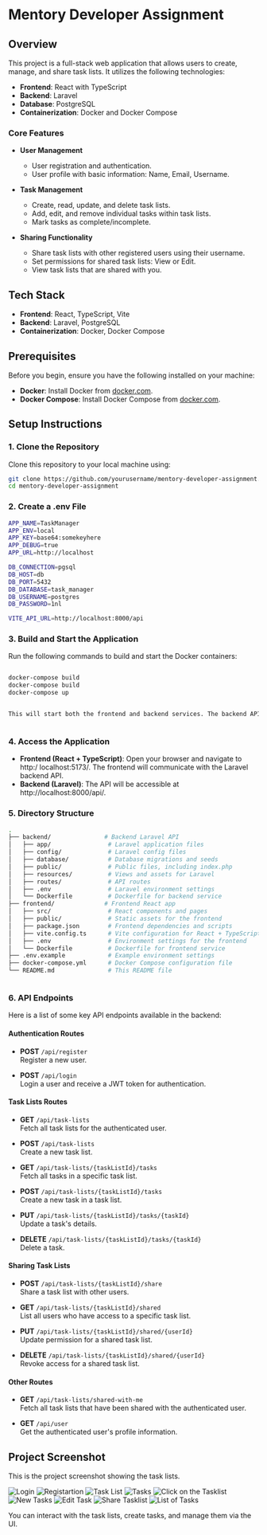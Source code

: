 # Mentory Developer Assignment

## Overview
This project is a full-stack web application that allows users to create, manage, and share task lists. It utilizes the following technologies:

- **Frontend**: React with TypeScript
- **Backend**: Laravel
- **Database**: PostgreSQL
- **Containerization**: Docker and Docker Compose

### Core Features
- **User Management**
  - User registration and authentication.
  - User profile with basic information: Name, Email, Username.
  
- **Task Management**
  - Create, read, update, and delete task lists.
  - Add, edit, and remove individual tasks within task lists.
  - Mark tasks as complete/incomplete.

- **Sharing Functionality**
  - Share task lists with other registered users using their username.
  - Set permissions for shared task lists: View or Edit.
  - View task lists that are shared with you.

## Tech Stack
- **Frontend**: React, TypeScript, Vite
- **Backend**: Laravel, PostgreSQL
- **Containerization**: Docker, Docker Compose

## Prerequisites
Before you begin, ensure you have the following installed on your machine:

- **Docker**: Install Docker from [docker.com](https://www.docker.com/).
- **Docker Compose**: Install Docker Compose from [docker.com](https://docs.docker.com/compose/).

## Setup Instructions

### 1. Clone the Repository
Clone this repository to your local machine using:

```bash
git clone https://github.com/yourusername/mentory-developer-assignment.git
cd mentory-developer-assignment
```

### 2. Create a .env File

```bash
APP_NAME=TaskManager
APP_ENV=local
APP_KEY=base64:somekeyhere
APP_DEBUG=true
APP_URL=http://localhost

DB_CONNECTION=pgsql
DB_HOST=db
DB_PORT=5432
DB_DATABASE=task_manager
DB_USERNAME=postgres
DB_PASSWORD=1nl

VITE_API_URL=http://localhost:8000/api


```
### 3. Build and Start the Application
Run the following commands to build and start the Docker containers:

```bash

docker-compose build
docker-compose build      
docker-compose up


This will start both the frontend and backend services. The backend API will be available on http://localhost:8000, and the frontend application will be available on http://localhost:5173.



```

### 4. Access the Application

- **Frontend (React + TypeScript)**: Open your browser and navigate to 
http:/ localhost:5173/. The frontend will communicate with the Laravel backend API.
- **Backend (Laravel)**: The API will be accessible at http://localhost:8000/api/.


### 5. Directory Structure



```bash
.
├── backend/               # Backend Laravel API
│   ├── app/                # Laravel application files
│   ├── config/             # Laravel config files
│   ├── database/           # Database migrations and seeds
│   ├── public/             # Public files, including index.php
│   ├── resources/          # Views and assets for Laravel
│   ├── routes/             # API routes
│   ├── .env                # Laravel environment settings
│   └── Dockerfile          # Dockerfile for backend service
├── frontend/              # Frontend React app
│   ├── src/                # React components and pages
│   ├── public/             # Static assets for the frontend
│   ├── package.json        # Frontend dependencies and scripts
│   ├── vite.config.ts      # Vite configuration for React + TypeScript
│   ├── .env                # Environment settings for the frontend
│   └── Dockerfile          # Dockerfile for frontend service
├── .env.example            # Example environment settings
├── docker-compose.yml      # Docker Compose configuration file
└── README.md               # This README file



```


### 6. API Endpoints

Here is a list of some key API endpoints available in the backend:

#### Authentication Routes
- **POST** `/api/register`  
  Register a new user.

- **POST** `/api/login`  
  Login a user and receive a JWT token for authentication.

#### Task Lists Routes
- **GET** `/api/task-lists`  
  Fetch all task lists for the authenticated user.

- **POST** `/api/task-lists`  
  Create a new task list.

- **GET** `/api/task-lists/{taskListId}/tasks`  
  Fetch all tasks in a specific task list.

- **POST** `/api/task-lists/{taskListId}/tasks`  
  Create a new task in a task list.

- **PUT** `/api/task-lists/{taskListId}/tasks/{taskId}`  
  Update a task's details.

- **DELETE** `/api/task-lists/{taskListId}/tasks/{taskId}`  
  Delete a task.

#### Sharing Task Lists
- **POST** `/api/task-lists/{taskListId}/share`  
  Share a task list with other users.

- **GET** `/api/task-lists/{taskListId}/shared`  
  List all users who have access to a specific task list.

- **PUT** `/api/task-lists/{taskListId}/shared/{userId}`  
  Update permission for a shared task list.

- **DELETE** `/api/task-lists/{taskListId}/shared/{userId}`  
  Revoke access for a shared task list.

#### Other Routes
- **GET** `/api/task-lists/shared-with-me`  
  Fetch all task lists that have been shared with the authenticated user.

- **GET** `/api/user`  
  Get the authenticated user's profile information.


## Project Screenshot

This is the project screenshot showing the task lists.

![Login](frontend/public/images/Capture.PNG)
![Registartion](frontend/public/images/Capture2.PNG)
![Task List](frontend/public/images/Capture3.PNG)
![Tasks](frontend/public/images/Capture4.PNG)
![Click on the Tasklist](frontend/public/images/Capture6.PNG)
![New Tasks](frontend/public/images/Capture5.PNG)
![Edit Task](frontend/public/images/Capture34.PNG)
![Share Tasklist](frontend/public/images/Capture54.PNG)
![List of Tasks](frontend/public/images/Captureer.PNG)










You can interact with the task lists, create tasks, and manage them via the UI.
